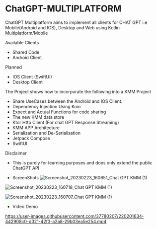 # ChatGPT-MULTIPLATFORM

ChatGPT Multiplatform aims to implement all clients for CHAT GPT i.e Mobile(Android and IOS), 
Desktop and Web using Kotlin Multiplatform/Mobile

Available Clients
- Shared Code 
- Android Client

Planned 
- IOS Client (SwiftUI)
- Desktop Client


The Project shows how to incorporate the following into a KMM Project  
- Share UseCases between the Android and IOS Client. 
- Dependency Injection Using Koin
- Expect and Actual Functions for code sharing
- The new KMM data store 
- Ktor Http Client (For chat GPT Response Streaming)
- KMM APP Architecture
- Serialization and De-Serialisation
- Jetpack Compose
- SwiftUI

Disclaimer
- This is purely for learning purposes and does only extend the public ChatGPT API

- ScreenShots
![Screenshot_20230223_160651_Chat GPT KMM (1)](https://user-images.githubusercontent.com/37780207/220971793-63265fc9-10d9-409b-a61a-67e82e5ded33.jpg)


![Screenshot_20230223_160718_Chat GPT KMM (1)](https://user-images.githubusercontent.com/37780207/220971573-8723cf24-8bf7-4c0a-813c-79897713d8de.jpg)

![Screenshot_20230223_160707_Chat GPT KMM (1)](https://user-images.githubusercontent.com/37780207/220971593-92755791-46ca-4dbd-9960-ee6bce45ce27.jpg)

- Video Demo

https://user-images.githubusercontent.com/37780207/220201634-442908c0-d321-42f3-a2a8-29b03ea5e254.mp4

